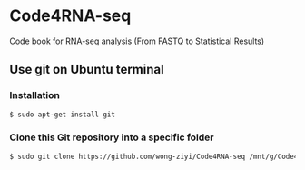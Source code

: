 # Code4RNA-seq
Code book for RNA-seq analysis (From FASTQ to Statistical Results)
## Use git on Ubuntu terminal
### Installation
```bash
$ sudo apt-get install git
```
### Clone this Git repository into a specific folder
```bash
$ sudo git clone https://github.com/wong-ziyi/Code4RNA-seq /mnt/g/Code4RNA-seq
```
